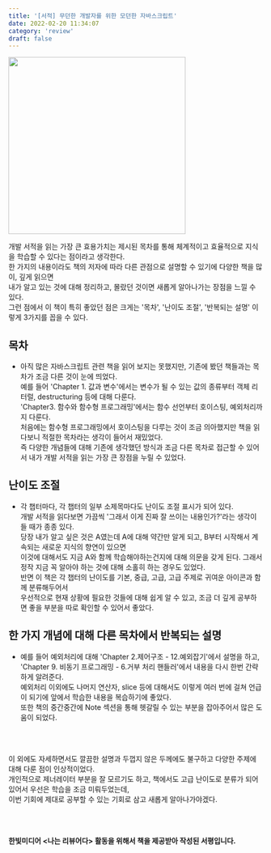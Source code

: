 ```yaml
---
title: '[서적] 무던한 개발자를 위한 모던한 자바스크립트'
date: 2022-02-20 11:34:07
category: 'review'
draft: false
---
```


<img src="https://user-images.githubusercontent.com/79896443/154848318-b8eb2807-7437-413a-ba93-92b9becfeefb.png" width="350">

개발 서적을 읽는 가장 큰 효용가치는 제시된 목차를 통해 체계적이고 효율적으로 지식을 학습할 수 있다는 점이라고 생각한다.  
한 가지의 내용이라도 책의 저자에 따라 다른 관점으로 설명할 수 있기에 다양한 책을 많이, 깊게 읽으면  
내가 알고 있는 것에 대해 정리하고, 몰랐던 것이면 새롭게 알아나가는 장점을 느낄 수 있다.  
그런 점에서 이 책이 특히 좋았던 점은 크게는 '목차', '난이도 조절', '반복되는 설명' 이렇게 3가지를 꼽을 수 있다.

## 목차
- 아직 많은 자바스크립트 관련 책을 읽어 보지는 못했지만, 기존에 봤던 책들과는 목차가 조금 다른 것이 눈에 띄었다.  
  예를 들어 'Chapter 1. 값과 변수'에서는 변수가 될 수 있는 값의 종류부터 객체 리터럴, destructuring 등에 대해 다룬다.  
  'Chapter3. 함수와 함수형 프로그래밍'에서는 함수 선언부터 호이스팅, 예외처리까지 다룬다.  
  처음에는 함수형 프로그래밍에서 호이스팅을 다루는 것이 조금 의아했지만 책을 읽다보니 적절한 목차라는 생각이 들어서 재밌었다.  
  즉 다양한 개념들에 대해 기존에 생각했던 방식과 조금 다른 목차로 접근할 수 있어서 내가 개발 서적을 읽는 가장 큰 장점을 누릴 수 있었다.  

## 난이도 조절
- 각 챕터마다, 각 챕터의 일부 소제목마다도 난이도 조절 표시가 되어 있다.  
  개발 서적을 읽다보면 가끔씩 '그래서 이게 진짜 잘 쓰이는 내용인가?'라는 생각이 들 때가 종종 있다.  
  당장 내가 알고 싶은 것은 A였는데 A에 대해 약간만 알게 되고, B부터 시작해서 계속되는 새로운 지식의 향연이 있으면  
  이것에 대해서도 지금 A와 함께 학습해야하는건지에 대해 의문을 갖게 된다. 그래서 정작 지금 꼭 알아야 하는 것에 대해 소홀히 하는 경우도 있었다.   
  반면 이 책은 각 챕터의 난이도를 기본, 중급, 고급, 고급 주제로 귀여운 아이콘과 함께 분류해두어서  
  우선적으로 현재 상황에 필요한 것들에 대해 쉽게 알 수 있고, 조금 더 깊게 공부하면 좋을 부분을 따로 확인할 수 있어서 좋았다.

## 한 가지 개념에 대해 다른 목차에서 반복되는 설명
- 예를 들어 예외처리에 대해 'Chapter 2.제어구조 - 12.예외잡기'에서 설명을 하고,  
'Chapter 9. 비동기 프로그래밍 - 6.거부 처리 핸들러'에서 내용을 다시 한번 간략하게 알려준다.  
예외처리 이외에도 나머지 연산자, slice 등에 대해서도 이렇게 여러 번에 걸쳐 언급이 되기에 앞에서 학습한 내용을 복습하기에 좋았다.  
또한 책의 중간중간에 Note 섹션을 통해 헷갈릴 수 있는 부분을 잡아주어서 많은 도움이 되었다.  


<br/>
<br/>

이 외에도 자세하면서도 깔끔한 설명과 두껍지 않은 두께에도 불구하고 다양한 주제에 대해 다룬 점이 인상적이었다.   
개인적으로 제너레이터 부분을 잘 모르기도 하고, 책에서도 고급 난이도로 분류가 되어 있어서 우선은 학습을 조금 미뤄두었는데,  
이번 기회에 제대로 공부할 수 있는 기회로 삼고 새롭게 알아나가야겠다. 

<br/>
<br/>

**한빛미디어 <나는 리뷰어다> 활동을 위해서 책을 제공받아 작성된 서평입니다.**